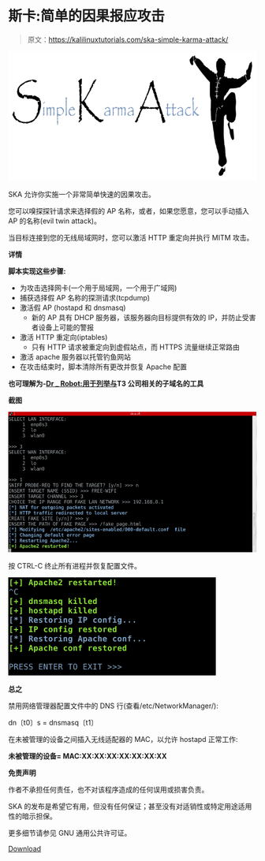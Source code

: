 # 斯卡:简单的因果报应攻击

> 原文：<https://kalilinuxtutorials.com/ska-simple-karma-attack/>

[![SKA : Simple Karma Attack](img//d1bf51036b5050dd4ae903f290e42550.png "SKA : Simple Karma Attack")](https://1.bp.blogspot.com/-EkDmJTJXBEU/XY9EV3b_CAI/AAAAAAAACqE/25x2zb0FkEgr2gnDoHXNIDhe2h9m3Df1QCLcBGAsYHQ/s1600/SKA%2B%25281%2529.png)

SKA 允许你实施一个非常简单快速的因果攻击。

您可以嗅探探针请求来选择假的 AP 名称，或者，如果您愿意，您可以手动插入 AP 的名称(evil twin attack)。

当目标连接到您的无线局域网时，您可以激活 HTTP 重定向并执行 MITM 攻击。

**详情**

**脚本实现这些步骤:**

*   为攻击选择网卡(一个用于局域网，一个用于广域网)
*   捕获选择假 AP 名称的探测请求(tcpdump)
*   激活假 AP (hostapd 和 dnsmasq)
    *   新的 AP 具有 DHCP 服务器，该服务器向目标提供有效的 IP，并防止受害者设备上可能的警报
*   激活 HTTP 重定向(iptables)
    *   只有 HTTP 请求被重定向到虚假站点，而 HTTPS 流量继续正常路由
*   激活 apache 服务器以托管钓鱼网站
*   在攻击结束时，脚本清除所有更改并恢复 Apache 配置

**也可理解为-[Dr _ Robot:用于列举与](https://kalilinuxtutorials.com/dr_robot-enumerate-the-subdomains-associated-with-a-company/)T3 公司相关的子域名的工具**

**截图**

![](img//fa4e26eac773b213d8990568dc0ed890.png)

按 CTRL-C 终止所有进程并恢复配置文件。

![](img//2a09915cd7158fde1a67c1fba09c4864.png)

**总之**

禁用网络管理器配置文件中的 DNS 行(查看/etc/NetworkManager/):

dn〔t0〕s = dnsmasq〔t1〕

在未被管理的设备之间插入无线适配器的 MAC，以允许 hostapd 正常工作:

**未被管理的设备= MAC:XX:XX:XX:XX:XX:XX:XX**

**免责声明**

作者不承担任何责任，也不对该程序造成的任何误用或损害负责。

SKA 的发布是希望它有用，但没有任何保证；甚至没有对适销性或特定用途适用性的暗示担保。

更多细节请参见 GNU 通用公共许可证。

[Download](https://github.com/Leviathan36/SKA)